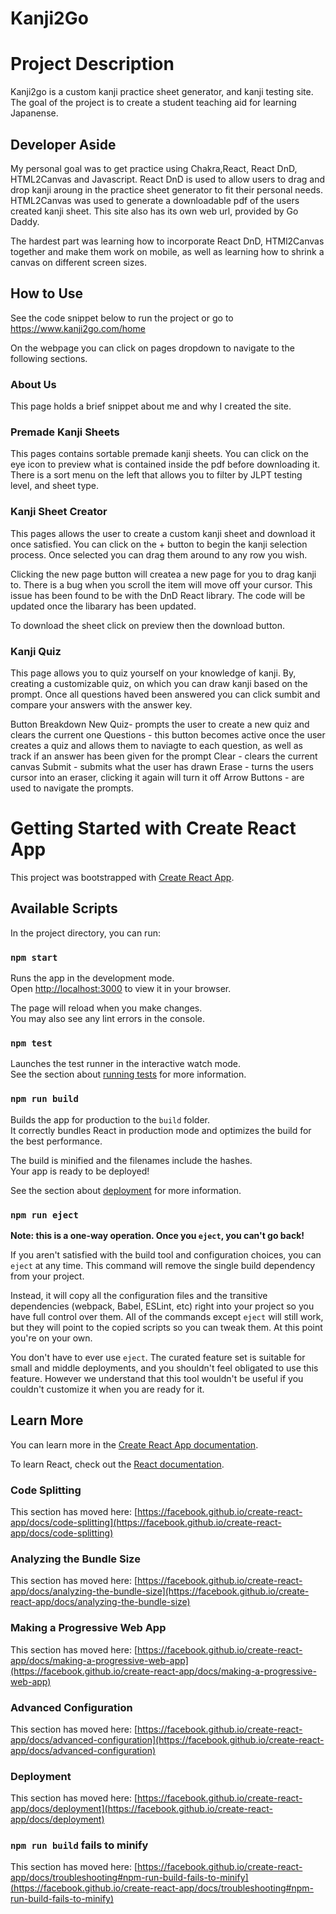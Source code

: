 # Kanji2Go

# Project Description

Kanji2go is a custom kanji practice sheet generator, and kanji testing site. The goal of the project is to create a student teaching aid for learning Japanense. 

## Developer Aside
 
 My personal goal was to get practice using Chakra,React, React DnD, HTML2Canvas and Javascript. React DnD is used to allow users to drag and drop kanji aroung in the practice sheet generator to fit their personal needs. HTML2Canvas was used to generate a downloadable pdf of the users created kanji sheet. This site also has its own web url, provided by Go Daddy. 
 
 The hardest part was learning how to incorporate React DnD, HTMl2Canvas together and make them work on mobile, as well as learning how to shrink a canvas on different screen sizes.

 
 
## How to Use 

See the code snippet below to run the project or go to https://www.kanji2go.com/home

On the webpage you can click on pages dropdown to navigate to the following sections.

### About Us

This page holds a brief snippet about me and why I created the site.

### Premade Kanji Sheets
 This pages contains sortable premade kanji sheets. You can click on the eye icon to preview what is contained inside the pdf before downloading it.        There is a sort menu on the left that allows you to filter by JLPT testing level, and sheet type.
 
 ### Kanji Sheet Creator
This pages allows the user to create a custom kanji sheet and download it once satisfied. You can click on the + button to begin the kanji selection process. Once selected you can drag them around to any row you wish. 
 
Clicking the new page button will createa a new page for you to drag kanji to. There is a bug when you scroll the item will move off your cursor. This    issue has been found to be with the DnD React library. The code will be updated once the libarary has been updated.

To download the sheet click on preview then the download button.
 
 ### Kanji Quiz
This page allows you to quiz yourself on your knowledge of kanji. By, creating a customizable quiz, on which you can draw  kanji based on the prompt. Once all questions haved been answered you can click sumbit and compare your answers with the answer key. 

Button Breakdown
  New Quiz- prompts the user to create a new quiz and clears the current one
  Questions - this button becomes active once the user creates a quiz and allows them to naviagte to each question, as well as track if an answer has                 been given for the prompt
  Clear - clears the current canvas
  Submit - submits what the user has drawn
  Erase - turns the users cursor into an eraser, clicking it again will turn it off
  Arrow Buttons - are used to navigate the prompts. 

# Getting Started with Create React App 

This project was bootstrapped with [Create React App](https://github.com/facebook/create-react-app).

## Available Scripts

In the project directory, you can run:

### `npm start`

Runs the app in the development mode.\
Open [http://localhost:3000](http://localhost:3000) to view it in your browser.

The page will reload when you make changes.\
You may also see any lint errors in the console.

### `npm test`

Launches the test runner in the interactive watch mode.\
See the section about [running tests](https://facebook.github.io/create-react-app/docs/running-tests) for more information.

### `npm run build`

Builds the app for production to the `build` folder.\
It correctly bundles React in production mode and optimizes the build for the best performance.

The build is minified and the filenames include the hashes.\
Your app is ready to be deployed!

See the section about [deployment](https://facebook.github.io/create-react-app/docs/deployment) for more information.

### `npm run eject`

**Note: this is a one-way operation. Once you `eject`, you can't go back!**

If you aren't satisfied with the build tool and configuration choices, you can `eject` at any time. This command will remove the single build dependency from your project.

Instead, it will copy all the configuration files and the transitive dependencies (webpack, Babel, ESLint, etc) right into your project so you have full control over them. All of the commands except `eject` will still work, but they will point to the copied scripts so you can tweak them. At this point you're on your own.

You don't have to ever use `eject`. The curated feature set is suitable for small and middle deployments, and you shouldn't feel obligated to use this feature. However we understand that this tool wouldn't be useful if you couldn't customize it when you are ready for it.

## Learn More

You can learn more in the [Create React App documentation](https://facebook.github.io/create-react-app/docs/getting-started).

To learn React, check out the [React documentation](https://reactjs.org/).

### Code Splitting

This section has moved here: [https://facebook.github.io/create-react-app/docs/code-splitting](https://facebook.github.io/create-react-app/docs/code-splitting)

### Analyzing the Bundle Size

This section has moved here: [https://facebook.github.io/create-react-app/docs/analyzing-the-bundle-size](https://facebook.github.io/create-react-app/docs/analyzing-the-bundle-size)

### Making a Progressive Web App

This section has moved here: [https://facebook.github.io/create-react-app/docs/making-a-progressive-web-app](https://facebook.github.io/create-react-app/docs/making-a-progressive-web-app)

### Advanced Configuration

This section has moved here: [https://facebook.github.io/create-react-app/docs/advanced-configuration](https://facebook.github.io/create-react-app/docs/advanced-configuration)

### Deployment

This section has moved here: [https://facebook.github.io/create-react-app/docs/deployment](https://facebook.github.io/create-react-app/docs/deployment)

### `npm run build` fails to minify

This section has moved here: [https://facebook.github.io/create-react-app/docs/troubleshooting#npm-run-build-fails-to-minify](https://facebook.github.io/create-react-app/docs/troubleshooting#npm-run-build-fails-to-minify)

